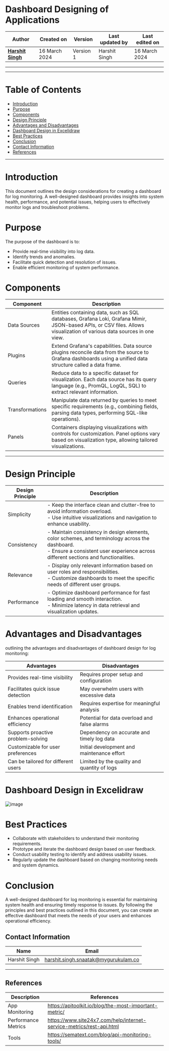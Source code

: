 # Dashboard Designing of Applications 

|   Author        |  Created on   |  Version   | Last updated by  | Last edited on |
| --------------- | --------------| -----------|----------------- | -------------- |
| **[Harshit Singh](https://github.com/Panu-S-Harshit-Ninja-07)**    | 16 March 2024 |  Version 1 | Harshit Singh     | 16 March 2024  |
***
***

# Table of Contents 

+ [Introduction](#Introduction)
+ [Purpose](#Purpose)
+ [Components](#Components)
+ [Design Principle](#Design-Principle)
+ [Advantages and Disadvantages](#Advantages-and-Disadvantages)
+ [Dashboard Design in Excelidraw](#Dashboard-Design-in-Excelidraw)
+ [Best Practices](#Best-Practices)
+ [Conclusion](#Conclusion)
+ [Contact Information](#contact-information)
+ [References](#References)
***


# Introduction

This document outlines the design considerations for creating a dashboard for log monitoring. A well-designed dashboard provides insights into system health, performance, and potential issues, helping users to effectively monitor logs and troubleshoot problems.

# Purpose

The purpose of the dashboard is to:

* Provide real-time visibility into log data.
* Identify trends and anomalies.
* Facilitate quick detection and resolution of issues.
* Enable efficient monitoring of system performance.

# Components

| Component       | Description                                                                                                                                                               |
|-----------------|---------------------------------------------------------------------------------------------------------------------------------------------------------------------------|
| Data Sources    | Entities containing data, such as SQL databases, Grafana Loki, Grafana Mimir, JSON-based APIs, or CSV files. Allows visualization of various data sources in one view. |
| Plugins         | Extend Grafana's capabilities. Data source plugins reconcile data from the source to Grafana dashboards using a unified data structure called a data frame.          |
| Queries         | Reduce data to a specific dataset for visualization. Each data source has its query language (e.g., PromQL, LogQL, SQL) to extract relevant information.                    |
| Transformations | Manipulate data returned by queries to meet specific requirements (e.g., combining fields, parsing data types, performing SQL-like operations).                            |
| Panels          | Containers displaying visualizations with controls for customization. Panel options vary based on visualization type, allowing tailored visualizations.                  |
***
# Design Principle

| Design Principle | Description |
|---|---|
| Simplicity | - Keep the interface clean and clutter-free to avoid information overload.<br>- Use intuitive visualizations and navigation to enhance usability. |
| Consistency | - Maintain consistency in design elements, color schemes, and terminology across the dashboard.<br>- Ensure a consistent user experience across different sections and functionalities. |
| Relevance | - Display only relevant information based on user roles and responsibilities.<br>- Customize dashboards to meet the specific needs of different user groups. |
| Performance | - Optimize dashboard performance for fast loading and smooth interaction.<br>- Minimize latency in data retrieval and visualization updates. |

# Advantages and Disadvantages

outlining the advantages and disadvantages of dashboard design for log monitoring:

| Advantages                            | Disadvantages                                  |
|--------------------------------------|------------------------------------------------|
| Provides real-time visibility        | Requires proper setup and configuration        |
| Facilitates quick issue detection    | May overwhelm users with excessive data        |
| Enables trend identification         | Requires expertise for meaningful analysis     |
| Enhances operational efficiency      | Potential for data overload and false alarms   |
| Supports proactive problem-solving  | Dependency on accurate and timely log data     |
| Customizable for user preferences    | Initial development and maintenance effort     |
| Can be tailored for different users  | Limited by the quality and quantity of logs    |

# Dashboard Design in Excelidraw

![image](https://github.com/CodeOps-Hub/Documentation/assets/79625874/51508947-abe7-4781-b029-a85ee9a1ae6e)

# Best Practices

* Collaborate with stakeholders to understand their monitoring requirements.
* Prototype and iterate the dashboard design based on user feedback.
* Conduct usability testing to identify and address usability issues.
* Regularly update the dashboard based on changing monitoring needs and system dynamics.
  
# Conclusion

A well-designed dashboard for log monitoring is essential for maintaining system health and ensuring timely response to issues. By following the principles and best practices outlined in this document, you can create an effective dashboard that meets the needs of your users and enhances operational efficiency.


## Contact Information

|     Name         | Email  |
| -----------------| ------------------------------------ |
| Harshit Singh    | harshit.singh.snaatak@mygurukulam.co |
***

## References

| Description                                   | References  
| --------------------------------------------  | -------------------------------------------------|
| App Monitoring | https://apitoolkit.io/blog/the-most-important-metric/ |
| Performance Metrics | https://www.site24x7.com/help/internet-service-metrics/rest-api.html |
| Tools | https://sematext.com/blog/api-monitoring-tools/ |
